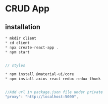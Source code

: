 # CRUD App

## installation

```javaScript
* mkdir client
* cd client
* npx create-react-app .
* npm start


// styles

* npm install @material-ui/core
* npm install axios react-redux redux-thunk


//Add url in package.json file under private
"proxy": "http://localhost:5000",
```
